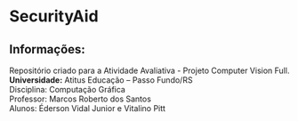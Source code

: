 # SecurityAid

## Informações:
Repositório criado para a Atividade Avaliativa - Projeto Computer Vision Full.  
**Universidade:** Atitus Educação – Passo Fundo/RS  
Disciplina: Computação Gráfica  
Professor: Marcos Roberto dos Santos  
Alunos: Éderson Vidal Junior e Vitalino Pitt  

